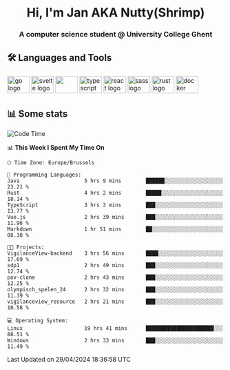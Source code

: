 <h1 align="center">Hi, I'm Jan AKA Nutty(Shrimp)</h1>
<h3 align="center">A computer science student @ University College Ghent</h3>

<h2 align="left">🛠️ Languages and Tools</h2>

###

<div align="left">
  <img src="https://cdn.jsdelivr.net/gh/devicons/devicon/icons/go/go-original.svg" height="40" width="52" alt="go logo"  />
  <img src="https://cdn.jsdelivr.net/gh/devicons/devicon@latest/icons/svelte/svelte-original.svg"  height="40" width="52" alt="svelte logo" />
  <img src="https://cdn.jsdelivr.net/gh/devicons/devicon@latest/icons/tailwindcss/tailwindcss-original.svg" height="40" width="52" />
  <img src="https://cdn.jsdelivr.net/gh/devicons/devicon/icons/typescript/typescript-original.svg" height="40" width="52" alt="typescript logo"  />
  <img src="https://cdn.jsdelivr.net/gh/devicons/devicon/icons/react/react-original.svg" height="40" width="52" alt="react logo"  />
  <img src="https://cdn.jsdelivr.net/gh/devicons/devicon/icons/sass/sass-original.svg" height="40" width="52" alt="sass logo"  />
  <img src="https://cdn.jsdelivr.net/gh/devicons/devicon@latest/icons/rust/rust-original.svg" height="40" width="52" alt="rust logo" />
  <img src="https://cdn.jsdelivr.net/gh/devicons/devicon/icons/docker/docker-original.svg" height="40" width="52" alt="docker logo"  />
</div>

<h2>📊 Some stats</h2>

<!--START_SECTION:waka-->
![Code Time](http://img.shields.io/badge/Code%20Time-4%2C443%20hrs%2034%20mins-blue)

📊 **This Week I Spent My Time On** 

```text
🕑︎ Time Zone: Europe/Brussels

💬 Programming Languages: 
Java                     5 hrs 9 mins        ██████░░░░░░░░░░░░░░░░░░░   23.21 % 
Rust                     4 hrs 2 mins        █████░░░░░░░░░░░░░░░░░░░░   18.14 % 
TypeScript               3 hrs 3 mins        ███░░░░░░░░░░░░░░░░░░░░░░   13.77 % 
Vue.js                   2 hrs 39 mins       ███░░░░░░░░░░░░░░░░░░░░░░   11.96 % 
Markdown                 1 hr 51 mins        ██░░░░░░░░░░░░░░░░░░░░░░░   08.38 % 

🐱‍💻 Projects: 
VigilanceView-backend    3 hrs 56 mins       ████░░░░░░░░░░░░░░░░░░░░░   17.69 % 
sdp1                     2 hrs 49 mins       ███░░░░░░░░░░░░░░░░░░░░░░   12.74 % 
pov-clone                2 hrs 43 mins       ███░░░░░░░░░░░░░░░░░░░░░░   12.25 % 
olympisch_spelen_24      2 hrs 32 mins       ███░░░░░░░░░░░░░░░░░░░░░░   11.39 % 
vigilanceview_resource   2 hrs 21 mins       ███░░░░░░░░░░░░░░░░░░░░░░   10.58 % 

💻 Operating System: 
Linux                    19 hrs 41 mins      ██████████████████████░░░   88.51 % 
Windows                  2 hrs 33 mins       ███░░░░░░░░░░░░░░░░░░░░░░   11.49 % 
```


 Last Updated on 29/04/2024 18:36:58 UTC
<!--END_SECTION:waka-->
